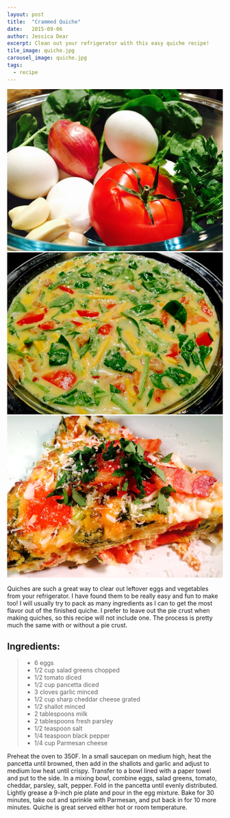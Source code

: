 ```yaml
---
layout: post
title:  "Crammed Quiche"
date:   2015-09-06
author: Jessica Dear
excerpt: Clean out your refrigerator with this easy quiche recipe!
tile_image: quiche.jpg
carousel_image: quiche.jpg
tags:
  - recipe
---
```



<div class="row post-recipe">
<div class="col-md-5 recipe-photos">
  <img class="img-responsive center-block" src="/images/posts/2015-09-13-quiche/ingredients.jpg"/>
  <img class="img-responsive center-block" src="/images/posts/2015-09-13-quiche/raw.jpg"/>
  <img class="img-responsive center-block" src="/images/posts/2015-09-13-quiche/quiche.jpg"/>

</div>

<div class="col-md-7">


<p>Quiches are such a great way to clear out leftover eggs and vegetables from your refrigerator. I have found them to be really easy and fun to make too! I will usually try to pack as many ingredients as I can to get the most flavor out of the finished quiche. I prefer to leave out the pie crust when making quiches, so this recipe will not include one. The process is pretty much the same with or without a pie crust.</p>

<h2>Ingredients:</h2>
<blockquote><ul class="ingredient-list">
<li>6 eggs</li>
<li>1/2 cup salad greens chopped</li>
<li>1/2 tomato diced</li>
<li>1/2 cup pancetta diced</li>
<li>3 cloves garlic minced</li>
<li>1/2 cup sharp cheddar cheese grated</li>
<li>1/2 shallot minced</li>
<li>2 tablespoons milk</li>
<li>2 tablespoons fresh parsley</li>
<li>1/2 teaspoon salt</li>
<li>1/4 teaspoon black pepper</li>
<li>1/4 cup Parmesan cheese</li>
</ul>
</blockquote>

<p>Preheat the oven to 350F. In a small saucepan on medium high, heat the pancetta until browned, then add in the shallots and garlic and adjust to medium low heat until crispy. Transfer to a bowl lined with a paper towel and put to the side. In a mixing bowl, combine eggs, salad greens, tomato, cheddar, parsley, salt, pepper. Fold in the pancetta until evenly distributed. Lightly grease a 9-inch pie plate and pour in the egg mixture. Bake for 30 minutes, take out and sprinkle with Parmesan, and put back in for 10 more minutes. Quiche is great served either hot or room temperature.</p>

</div>
</div>